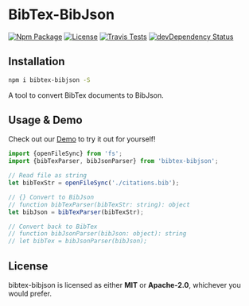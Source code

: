 # BibTex-BibJson

[![Npm Package][npm-img]][npm-url]
[![License][license-img]][license-url]
[![Travis Tests][travis-img]][travis-url]
[![devDependency Status][david-dev-img]][david-dev-url]

## Installation

```bash
npm i bibtex-bibjson -S
```

A tool to convert BibTex documents to BibJson.

## Usage & Demo

Check out our [Demo](https://codepen.io/alaingalvan/pen/agjaLo) to try it out for yourself!

```ts
import {openFileSync} from 'fs';
import {bibTexParser, bibJsonParser} from 'bibtex-bibjson';

// Read file as string
let bibTexStr = openFileSync('./citations.bib');

// {} Convert to BibJson
// function bibTexParser(bibTexStr: string): object
let bibJson = bibTexParser(bibTexStr);

// Convert back to BibTex
// function bibJsonParser(bibJson: object): string
// let bibTex = bibJsonParser(bibJson);
```

## License

bibtex-bibjson is licensed as either **MIT** or **Apache-2.0**, whichever you would prefer.

[cmake-img]: https://img.shields.io/badge/cmake-3.6-1f9948.svg?style=flat-square
[cmake-url]: https://cmake.org/
[license-img]: https://img.shields.io/:license-mit-blue.svg?style=flat-square
[license-url]: https://opensource.org/licenses/MIT
[travis-img]: https://img.shields.io/travis/alaingalvan/bibtex-bibjson.svg?style=flat-square&logo=travis
[travis-url]: https://travis-ci.org/alaingalvan/bibtex-bibjson
[npm-img]: https://img.shields.io/npm/v/bibtex-bibjson.svg?style=flat-square
[npm-url]: http://npm.im/bibtex-bibjson
[npm-download-img]: https://img.shields.io/npm/dm/bibtex-bibjson.svg?style=flat-square
[david-url]: https://david-dm.org/alaingalvan/bibtex-bibjson
[david-img]: https://david-dm.org/alaingalvan/bibtex-bibjson.svg?style=flat-square
[david-dev-url]: https://david-dm.org/alaingalvan/bibtex-bibjson#info=devDependencies
[david-dev-img]: https://david-dm.org/alaingalvan/bibtex-bibjson/dev-status.svg?&style=flat-square
[codecov-img]: https://img.shields.io/codecov/c/github/alaingalvan/bibtex-bibjson.svg?style=flat-square
[codecov-url]: https://codecov.io/gh/alaingalvan/bibtex-bibjson